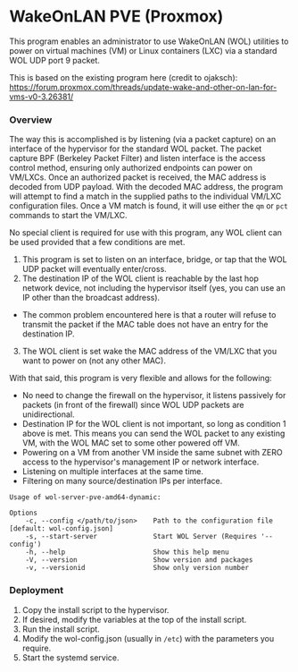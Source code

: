 # WakeOnLAN PVE (Proxmox)
This program enables an administrator to use WakeOnLAN (WOL) utilities to power on virtual machines (VM) or Linux containers (LXC) via a standard WOL UDP port 9 packet.

This is based on the existing program here (credit to ojaksch): https://forum.proxmox.com/threads/update-wake-and-other-on-lan-for-vms-v0-3.26381/

### Overview

The way this is accomplished is by listening (via a packet capture) on an interface of the hypervisor for the standard WOL packet.
The packet capture BPF (Berkeley Packet Filter) and listen interface is the access control method, ensuring only authorized endpoints can power on VM/LXCs.
Once an authorized packet is received, the MAC address is decoded from UDP payload.
With the decoded MAC address, the program will attempt to find a match in the supplied paths to the individual VM/LXC configuration files. 
Once a VM match is found, it will use either the `qm` or `pct` commands to start the VM/LXC.

No special client is required for use with this program, any WOL client can be used provided that a few conditions are met.
 1. This program is set to listen on an interface, bridge, or tap that the WOL UDP packet will eventually enter/cross.
 2. The destination IP of the WOL client is reachable by the last hop network device, not including the hypervisor itself (yes, you can use an IP other than the broadcast address).
  - The common problem encountered here is that a router will refuse to transmit the packet if the MAC table does not have an entry for the destination IP.
 3. The WOL client is set wake the MAC address of the VM/LXC that you want to power on (not any other MAC).

With that said, this program is very flexible and allows for the following:
 - No need to change the firewall on the hypervisor, it listens passively for packets (in front of the firewall) since WOL UDP packets are unidirectional.
 - Destination IP for the WOL client is not important, so long as condition 1 above is met. This means you can send the WOL packet to any existing VM, with the WOL MAC set to some other powered off VM.
 - Powering on a VM from another VM inside the same subnet with ZERO access to the hypervisor's management IP or network interface.
 - Listening on multiple interfaces at the same time.
 - Filtering on many source/destination IPs per interface.

```
Usage of wol-server-pve-amd64-dynamic:

Options
    -c, --config </path/to/json>    Path to the configuration file [default: wol-config.json]
    -s, --start-server              Start WOL Server (Requires '--config')
    -h, --help                      Show this help menu
    -V, --version                   Show version and packages
    -v, --versionid                 Show only version number
```

### Deployment

1. Copy the install script to the hypervisor.
2. If desired, modify the variables at the top of the install script.
3. Run the install script.
4. Modify the wol-config.json (usually in `/etc`) with the parameters you require.
5. Start the systemd service.
